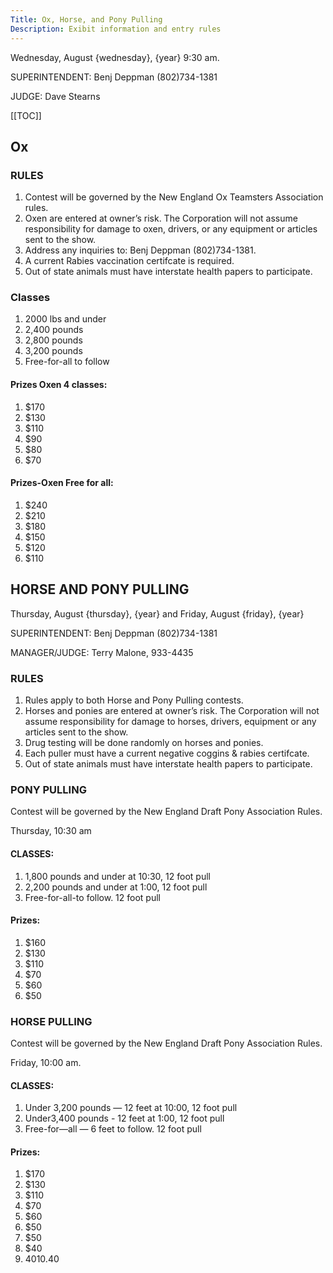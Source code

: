 ```yaml
---
Title: Ox, Horse, and Pony Pulling
Description: Exibit information and entry rules
---
```


Wednesday, August {wednesday}, {year}  9:30 am.

SUPERINTENDENT: Benj Deppman (802)734-1381

JUDGE: Dave Stearns


[[TOC]]

## Ox

### RULES
1. Contest will be governed by the New England Ox Teamsters Association rules.
2. Oxen are entered at owner’s risk. The Corporation will not assume responsibility for
damage to oxen, drivers, or any equipment or articles sent to the show.
3. Address any inquiries to: Benj Deppman (802)734-1381.
4. A current Rabies vaccination certifcate is required.
5. Out of state animals must have interstate health papers to participate.


### Classes
1. 2000 lbs and under
2. 2,400 pounds
3. 2,800 pounds
4. 3,200 pounds
5. Free-for-all to follow

#### Prizes Oxen 4 classes:
1. $170
2. $130
3. $110
4. $90
5. $80
6. $70

#### Prizes-Oxen Free for all:
1. $240
2. $210
3. $180
4. $150
5. $120
6. $110

## HORSE AND PONY PULLING

Thursday, August {thursday}, {year}  and Friday, August {friday}, {year}

SUPERINTENDENT: Benj Deppman (802)734-1381

MANAGER/JUDGE: Terry Malone, 933-4435

### RULES
1. Rules apply to both Horse and Pony Pulling contests.
2. Horses and ponies are entered at owner’s risk. The Corporation will not assume responsibility for
damage to horses, drivers, equipment or any articles sent to the show.
3. Drug testing will be done randomly on horses and ponies.
4. Each puller must have a current negative coggins & rabies certifcate.
5. Out of state animals must have interstate health papers to participate.

### PONY PULLING

Contest will be governed by the New England Draft Pony Association Rules.

Thursday, 10:30 am

#### CLASSES:
1. 1,800 pounds and under at 10:30, 12 foot pull
2. 2,200 pounds and under at 1:00, 12 foot pull
3. Free-for-all-to follow. 12 foot pull

#### Prizes:
1. $160
2. $130
3. $110
4. $70
5. $60
6. $50

### HORSE PULLING
Contest will be governed by the New England Draft Pony Association Rules.

Friday, 10:00 am.

#### CLASSES:
1. Under 3,200 pounds — 12 feet at 10:00, 12 foot pull
2. Under3,400 pounds - 12 feet at 1:00, 12 foot pull
3. Free-for—all — 6 feet to follow. 12 foot pull

#### Prizes: 
1. $170
2. $130
3. $110
4. $70
5. $60
6. $50
7. $50
8. $40 
9. $40
10.$40

